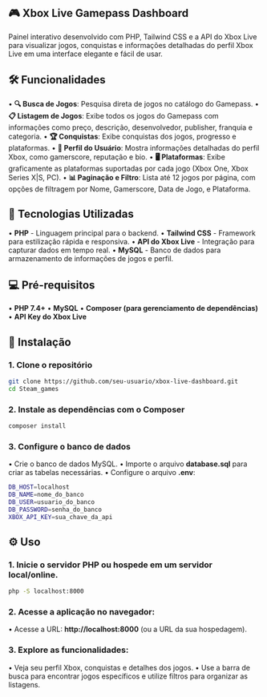 ## 🎮 Xbox Live Gamepass Dashboard

Painel interativo desenvolvido com PHP, Tailwind CSS e a API do Xbox Live para visualizar jogos, conquistas e informações detalhadas do perfil Xbox Live em uma interface elegante e fácil de usar.

## 🛠️ Funcionalidades

• **🔍 Busca de Jogos**: Pesquisa direta de jogos no catálogo do Gamepass.
• **📋 Listagem de Jogos**: Exibe todos os jogos do Gamepass com informações como preço, descrição, desenvolvedor, publisher, franquia e categoria.
• **🏆 Conquistas**: Exibe conquistas dos jogos, progresso e plataformas.
• **🧑 Perfil do Usuário**: Mostra informações detalhadas do perfil Xbox, como gamerscore, reputação e bio.
• **🖥️ Plataformas**: Exibe graficamente as plataformas suportadas por cada jogo (Xbox One, Xbox Series X|S, PC).
• **📊 Paginação e Filtro**: Lista até 12 jogos por página, com opções de filtragem por Nome, Gamerscore, Data de Jogo, e Plataforma.

## 🚀 Tecnologias Utilizadas

• **PHP** - Linguagem principal para o backend.
• **Tailwind CSS** - Framework para estilização rápida e responsiva.
• **API do Xbox Live** - Integração para capturar dados em tempo real.
• **MySQL** - Banco de dados para armazenamento de informações de jogos e perfil.

## 💻 Pré-requisitos

• **PHP 7.4+**
• **MySQL**
• **Composer (para gerenciamento de dependências)**
• **API Key do Xbox Live**

## 📝 Instalação

### 1. Clone o repositório

```bash
git clone https://github.com/seu-usuario/xbox-live-dashboard.git
cd Steam_games
```

### 2. Instale as dependências com o Composer

```bash
composer install
```

### 3. Configure o banco de dados

• Crie o banco de dados MySQL.
• Importe o arquivo **database.sql** para criar as tabelas necessárias.
• Configure o arquivo **.env**:

```bash
DB_HOST=localhost
DB_NAME=nome_do_banco
DB_USER=usuario_do_banco
DB_PASSWORD=senha_do_banco
XBOX_API_KEY=sua_chave_da_api
```

## ⚙️ Uso

### 1. Inicie o servidor PHP ou hospede em um servidor local/online.

```bash
php -S localhost:8000
```

### 2. Acesse a aplicação no navegador:

• Acesse a URL: **http://localhost:8000** (ou a URL da sua hospedagem).

### 3. Explore as funcionalidades:

• Veja seu perfil Xbox, conquistas e detalhes dos jogos.
• Use a barra de busca para encontrar jogos específicos e utilize filtros para organizar as listagens.